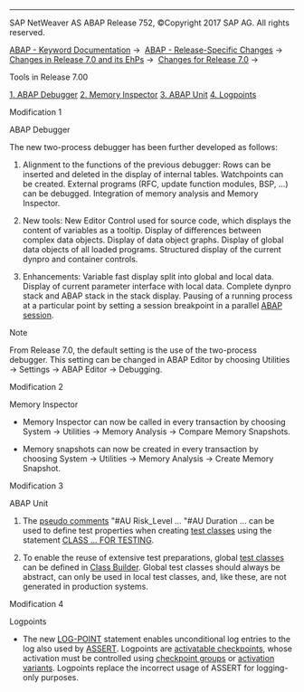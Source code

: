   

* * *

SAP NetWeaver AS ABAP Release 752, ©Copyright 2017 SAP AG. All rights reserved.

[ABAP - Keyword Documentation](javascript:call_link\('abenabap.htm'\)) →  [ABAP - Release-Specific Changes](javascript:call_link\('abennews.htm'\)) →  [Changes in Release 7.0 and its EhPs](javascript:call_link\('abennews-70_ehps.htm'\)) →  [Changes for Release 7.0](javascript:call_link\('abennews-70.htm'\)) → 

Tools in Release 7.00

[1\. ABAP Debugger](#!ABAP_MODIFICATION_1@1@)
[
2\. Memory Inspector](#!ABAP_MODIFICATION_2@2@)
[
3\. ABAP Unit](#!ABAP_MODIFICATION_3@3@)
[
4\. Logpoints](#!ABAP_MODIFICATION_4@4@)

Modification 1

ABAP Debugger

The new two-process debugger has been further developed as follows:

1.  Alignment to the functions of the previous debugger:
    Rows can be inserted and deleted in the display of internal tables.
    Watchpoints can be created.
    External programs (RFC, update function modules, BSP, ...) can be debugged.
    Integration of memory analysis and Memory Inspector.
    
2.  New tools:
    New Editor Control used for source code, which displays the content of variables as a tooltip.
    Display of differences between complex data objects.
    Display of data object graphs.
    Display of global data objects of all loaded programs.
    Structured display of the current dynpro and container controls.
    
3.  Enhancements:
    Variable fast display split into global and local data. Display of current parameter interface with local data.
    Complete dynpro stack and ABAP stack in the stack display.
    Pausing of a running process at a particular point by setting a session breakpoint in a parallel [ABAP session](javascript:call_link\('abenmain_session_glosry.htm'\) "Glossary Entry").
    

Note

From Release 7.0, the default setting is the use of the two-process debugger. This setting can be changed in ABAP Editor by choosing Utilities → Settings → ABAP Editor → Debugging.

Modification 2

Memory Inspector

-   Memory Inspector can now be called in every transaction by choosing System → Utilities → Memory Analysis → Compare Memory Snapshots.
    
-   Memory snapshots can now be created in every transaction by choosing System → Utilities → Memory Analysis → Create Memory Snapshot.
    

Modification 3

ABAP Unit

1.  The [pseudo comments](javascript:call_link\('abenpseudo_comment_glosry.htm'\) "Glossary Entry")
    "#AU Risk\_Level ...
    "#AU Duration ...
    can be used to define test properties when creating [test classes](javascript:call_link\('abentest_class_glosry.htm'\) "Glossary Entry") using the statement [CLASS ... FOR TESTING](javascript:call_link\('abapclass_options.htm'\)).
    
2.  To enable the reuse of extensive test preparations, global [test classes](javascript:call_link\('abentest_class_glosry.htm'\) "Glossary Entry") can be defined in [Class Builder](javascript:call_link\('abenclass_builder_glosry.htm'\) "Glossary Entry"). Global test classes should always be abstract, can only be used in local test classes, and, like these, are not generated in production systems.
    

Modification 4

Logpoints

-   The new [LOG-POINT](javascript:call_link\('abaplog-point.htm'\)) statement enables unconditional log entries to the log also used by [ASSERT](javascript:call_link\('abapassert.htm'\)). Logpoints are [activatable checkpoints](javascript:call_link\('abenactivatable_checkpoint_glosry.htm'\) "Glossary Entry"), whose activation must be controlled using [checkpoint groups](javascript:call_link\('abencheckpoint_group_glosry.htm'\) "Glossary Entry") or [activation variants](javascript:call_link\('abenactivation_variant_glosry.htm'\) "Glossary Entry"). Logpoints replace the incorrect usage of ASSERT for logging-only purposes.